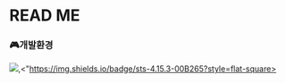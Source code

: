 # READ ME

### 🎮개발환경

<img src="https://img.shields.io/badge/Windows-0078D6?style=flat-square&logo=Windows&logoColor=white"/>,<"https://img.shields.io/badge/sts-4.15.3-00B265?style=flat-square>




